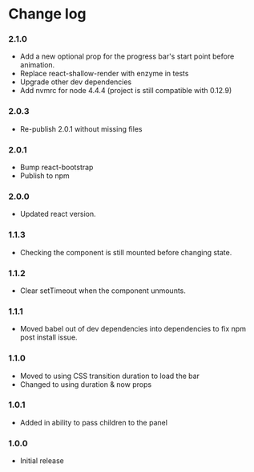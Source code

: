# Change log

### 2.1.0
- Add a new optional prop for the progress bar's start point before animation.
- Replace react-shallow-render with enzyme in tests
- Upgrade other dev dependencies
- Add nvmrc for node 4.4.4 (project is still compatible with 0.12.9)

### 2.0.3
- Re-publish 2.0.1 without missing files

### 2.0.1
- Bump react-bootstrap
- Publish to npm

### 2.0.0
- Updated react version.

### 1.1.3
- Checking the component is still mounted before changing state.

### 1.1.2
- Clear setTimeout when the component unmounts.

### 1.1.1
- Moved babel out of dev dependencies into dependencies to fix npm post install issue.

### 1.1.0
- Moved to using CSS transition duration to load the bar
- Changed to using duration & now props

### 1.0.1
- Added in ability to pass children to the panel

### 1.0.0
- Initial release
